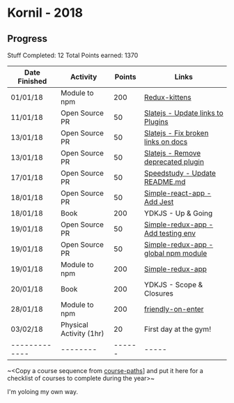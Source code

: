 # Kornil - 2018

## Progress

Stuff Completed: 12
Total Points earned: 1370

| Date Finished | Activity                | Points | Links                                                                                      |
| ------------- | ----------------------- | ------ | ------------------------------------------------------------------------------------------ |
| 01/01/18      | Module to npm           | 200    | [Redux-kittens](https://github.com/Kornil/redux-kittens)                                   |
| 11/01/18      | Open Source PR          | 50     | [Slatejs - Update links to Plugins](https://github.com/ianstormtaylor/slate/pull/1522)     |
| 13/01/18      | Open Source PR          | 50     | [Slatejs - Fix broken links on docs](https://github.com/ianstormtaylor/slate/pull/1529)    |
| 13/01/18      | Open Source PR          | 50     | [Slatejs - Remove deprecated plugin](https://github.com/ianstormtaylor/slate/pull/1530)    |
| 17/01/18      | Open Source PR          | 50     | [Speedstudy - Update README.md](https://github.com/P1xt/speedstudy/pull/15)                |
| 18/01/18      | Open Source PR          | 50     | [Simple-react-app - Add Jest](https://github.com/Kornil/simple-react-app/pull/18)          |
| 18/01/18      | Book                    | 200    | YDKJS - Up & Going                                                                         |
| 19/01/18      | Open Source PR          | 50     | [Simple-redux-app - Add testing env](https://github.com/Kornil/simple-redux-app/pull/4)    |
| 19/01/18      | Open Source PR          | 50     | [Simple-redux-app - global npm module](https://github.com/Kornil/simple-redux-app/pull/5)  |
| 19/01/18      | Module to npm           | 200    | [Simple-redux-app](https://www.npmjs.com/package/simple-redux-app)                         |
| 20/01/18      | Book                    | 200    | YDKJS - Scope & Closures                                                                   |
| 28/01/18      | Module to npm           | 200    | [friendly-on-enter](https://github.com/prezly/slate-plugins/tree/master/friendly-on-enter) |
| 03/02/18      | Physical Activity (1hr) | 20     | First day at the gym!                                                                      |
| ------------- | --------                | ------ | -----                                                                                      |

~<Copy a course sequence from [course-paths](../../course-paths)] and put it here for a checklist of courses to complete during the year>~

I'm yoloing my own way.
